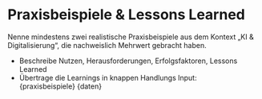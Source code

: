 # Praxisbeispiele & Lessons Learned

Nenne mindestens zwei realistische Praxisbeispiele aus dem Kontext „KI & Digitalisierung“, die nachweislich Mehrwert gebracht haben.

- Beschreibe Nutzen, Herausforderungen, Erfolgsfaktoren, Lessons Learned
- Übertrage die Learnings in knappen Handlungs
Input:  
{praxisbeispiele}
{daten}